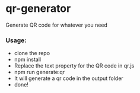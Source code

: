 # qr-generator
Generate QR code for whatever you need

### Usage:
* clone the repo
* npm install
* Replace the text property for the QR code in qr.js
* npm run generate:qr
* It will generate a qr code in the output folder
* done!
